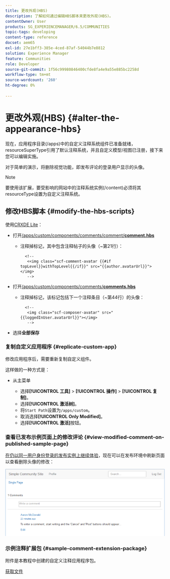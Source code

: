 ```yaml
---
title: 更改外观(HBS)
description: 了解如何通过编辑HBS脚本来更改外观(HBS)。
contentOwner: User
products: SG_EXPERIENCEMANAGER/6.5/COMMUNITIES
topic-tags: developing
content-type: reference
docset: aem65
exl-id: 27e1bff3-385e-4ced-87af-54044b7e8812
solution: Experience Manager
feature: Communities
role: Developer
source-git-commit: 1f56c99980846400cfde8fa4e9a55e885bc2258d
workflow-type: tm+mt
source-wordcount: '260'
ht-degree: 0%

---
```


# 更改外观(HBS) {#alter-the-appearance-hbs}

现在，应用程序目录(/apps)中的自定义注释系统组件已准备就绪，resourceSuperType引用了默认注释系统，并且自定义模型/视图已注册，接下来您可以编辑实施。

对于简单的演示，将删除视觉功能，即发布评论的登录用户显示的头像。

>[!NOTE]
>
>要使用该扩展，要受影响的网站中的注释系统实例(/content)必须将其resourceType设置为自定义注释系统。

## 修改HBS脚本 {#modify-the-hbs-scripts}

使用[CRXDE Lite](/help/sites-developing/developing-with-crxde-lite.md)：

* 打开[/apps/custom/components/comments/comment/**comment.hbs**](https://localhost:4502/crx/de/index.jsp#/apps/custom/components/comments/comment/comment.hbs)

   * 注释掉标记，其中包含注释帖子的头像（~第21行）：

     ```
       <!--
        <<img class="scf-comment-avatar {{#if topLevel}}withTopLevel{{/if}}" src="{{author.avatarUrl}}"></img>
        -->
     ```

* 打开[/apps/custom/components/comments/**comments.hbs**](https://localhost:4502/crx/de/index.jsp#/apps/custom/components/comments/comments.hbs)

   * 注释掉标记，该标记包括下一个注释条目（~第44行）的头像：

     ```
       <!--
        <img class="scf-composer-avatar" src="{{loggedInUser.avatarUrl}}"></img>
        -->
     ```

* 选择&#x200B;**全部保存**

### 复制自定义应用程序 {#replicate-custom-app}

修改应用程序后，需要重新复制自定义组件。

这样做的一种方式是：

* 从主菜单

   * 选择&#x200B;**[!UICONTROL 工具]** > **[!UICONTROL 操作]** > **[!UICONTROL 复制]**。
   * 选择&#x200B;**[!UICONTROL 激活树]**。
   * 将`Start Path`设置为`/apps/custom`。
   * 取消选择&#x200B;**[!UICONTROL Only Modified]**。
   * 选择&#x200B;**[!UICONTROL 激活]**&#x200B;按钮。

### 查看已发布示例页面上的修改评论 {#view-modified-comment-on-published-sample-page}

[在仍以同一用户身份登录的发布实例上继续体验](/help/communities/extend-sample-page.md#publish-sample-page)，现在可以在发布环境中刷新页面以查看删除头像的修改：

![view-modified-content](assets/view-modified-content.png)

### 示例注释扩展包 {#sample-comment-extension-package}

附件是本教程中创建的自定义注释应用程序包。

[获取文件](assets/sample-comment-extension-6-1-fp3.zip)
